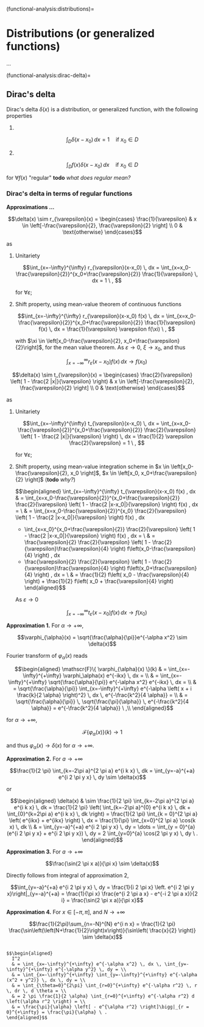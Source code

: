 (functional-analysis:distributions)=
# Distributions (or generalized functions)
...

(functional-analysis:dirac-delta)=
## Dirac's delta

Dirac's delta $\delta(x)$ is a distribution, or generalized function, with the following properties

1. 

   $$\int_{D} \delta(x-x_0) \, dx = 1  \quad \text{if $x_0 \in D$}$$

2. 

   $$\int_{D} f(x) \delta(x-x_0) \, dx \quad \text{if $x_0 \in D$}$$

for $\forall f(x)$ "regular" **todo** *what does regular mean?*

### Dirac's delta in terms of regular functions

**Approximations ...**

$$\delta(x) \sim r_{\varepsilon}(x) = \begin{cases} \frac{1}{\varepsilon} & x \in \left[-\frac{\varepsilon}{2}, \frac{\varepsilon}{2} \right] \\ 0 & \text{otherwise} \end{cases}$$

as

1. Unitariety

   $$\int_{x=-\infty}^{\infty} r_{\varepsilon}(x-x_0) \, dx = \int_{x=x_0-\frac{\varepsilon}{2}}^{x_0+\frac{\varepsilon}{2}} \frac{1}{\varepsilon} \, dx = 1 \ ,  $$

   for $\forall \varepsilon$;

2. Shift property, using mean-value theorem of continuous functions

   $$\int_{x=-\infty}^{\infty} r_{\varepsilon}(x-x_0) f(x) \, dx = \int_{x=x_0-\frac{\varepsilon}{2}}^{x_0+\frac{\varepsilon}{2}} \frac{1}{\varepsilon} f(x) \, dx = \frac{1}{\varepsilon} \varepsilon f(\xi) \ ,  $$

    with $\xi \in \left[x_0-\frac{\varepsilon}{2}, x_0+\frac{\varepsilon}{2}\right]$, for the mean value theorem. As $\varepsilon \rightarrow 0$, $\xi \rightarrow x_0$, and thus

   $$\int_{x=-\infty}^{\infty} r_{\varepsilon}(x-x_0) f(x) \, dx \rightarrow f(x_0) $$

$$\delta(x) \sim t_{\varepsilon}(x) = \begin{cases} \frac{2}{\varepsilon} \left( 1 - \frac{2 |x|}{\varepsilon} \right) & x \in \left[-\frac{\varepsilon}{2}, \frac{\varepsilon}{2} \right] \\ 0 & \text{otherwise} \end{cases}$$

as

1. Unitariety

   $$\int_{x=-\infty}^{\infty} t_{\varepsilon}(x-x_0) \, dx = \int_{x=x_0-\frac{\varepsilon}{2}}^{x_0+\frac{\varepsilon}{2}} \frac{2}{\varepsilon} \left( 1 - \frac{2 |x|}{\varepsilon} \right) \, dx = \frac{1}{2} \varepsilon \frac{2}{\varepsilon} = 1 \ ,  $$

   for $\forall \varepsilon$;

2. Shift property, using mean-value integration scheme in $x \in \left[x_0-\frac{\varepsilon}{2}, x_0 \right]$,  $x \in \left[x_0, x_0+\frac{\varepsilon}{2} \right]$ (**todo** *why?*)

   $$\begin{aligned}
   \int_{x=-\infty}^{\infty} t_{\varepsilon}(x-x_0) f(x) \, dx
   & = \int_{x=x_0-\frac{\varepsilon}{2}}^{x_0+\frac{\varepsilon}{2}} \frac{2}{\varepsilon} \left( 1 - \frac{2 |x-x_0|}{\varepsilon} \right)  f(x) \, dx = \\
   & = \int_{x=x_0-\frac{\varepsilon}{2}}^{x_0} \frac{2}{\varepsilon} \left( 1 - \frac{2 |x-x_0|}{\varepsilon} \right)  f(x) \, dx 
     + \int_{x=x_0}^{x_0+\frac{\varepsilon}{2}} \frac{2}{\varepsilon} \left( 1 - \frac{2 |x-x_0|}{\varepsilon} \right)  f(x) \, dx = \\
   & = \frac{\varepsilon}{2} \frac{2}{\varepsilon} \left( 1 - \frac{2}{\varepsilon}\frac{\varepsilon}{4} \right)  f\left(x_0-\frac{\varepsilon}{4} \right) \, dx 
     + \frac{\varepsilon}{2} \frac{2}{\varepsilon} \left( 1 - \frac{2}{\varepsilon}\frac{\varepsilon}{4} \right)  f\left(x_0+\frac{\varepsilon}{4} \right) \, dx = \\
   & = \frac{1}{2} f\left( x_0 - \frac{\varepsilon}{4} \right) + \frac{1}{2} f\left( x_0 + \frac{\varepsilon}{4} \right)
   \end{aligned}$$

   As $\varepsilon \rightarrow 0$

   $$\int_{x=-\infty}^{\infty} t_{\varepsilon}(x-x_0) f(x) \, dx \rightarrow f(x_0) $$

**Approximation 1.** For $\alpha \rightarrow +\infty$,

$$\varphi_{\alpha}(x) = \sqrt{\frac{\alpha}{\pi}}e^{-\alpha x^2} \sim \delta(x)$$

Fourier transform of $\varphi_{\alpha}(x)$ reads

$$\begin{aligned}
 \mathscr{F}\{ \varphi_{\alpha}(x) \}(k)
 & = \int_{x=-\infty}^{+\infty} \varphi_\alpha(x) e^{-ikx} \, dx = \\
 & = \int_{x=-\infty}^{+\infty} \sqrt{\frac{\alpha}{\pi}} e^{-\alpha x^2} e^{-ikx} \, dx = \\
 & = \sqrt{\frac{\alpha}{\pi}} \int_{x=-\infty}^{+\infty} e^{-\alpha \left( x + i \frac{k}{2 \alpha} \right)^2} \, dx \, e^{-\frac{k^2}{4 \alpha}} = \\
 & = \sqrt{\frac{\alpha}{\pi}} \, \sqrt{\frac{\pi}{\alpha}} \, e^{-\frac{k^2}{4 \alpha}} =  e^{-\frac{k^2}{4 \alpha}} \ ,\\
\end{aligned}$$

for $\alpha \rightarrow +\infty$,

$$\mathscr{F}\{ \varphi_{\alpha}(x) \}(k) \rightarrow 1$$

and thus $\varphi_\alpha(x) \rightarrow \delta(x)$ for $\alpha \rightarrow +\infty$.

**Approximation 2.** For $a \rightarrow +\infty$ 

$$\frac{1}{2 \pi} \int_{k=-2\pi a}^{2 \pi a} e^{i k x} \, dk = \int_{y=-a}^{+a} e^{i 2 \pi y x} \, dy \sim \delta(x)$$

or

$$\begin{aligned}
  \delta(x)
  & \sim \frac{1}{2 \pi} \int_{k=-2\pi a}^{2 \pi a} e^{i k x} \, dk = \frac{1}{2 \pi} \left( \int_{k=-2\pi a}^{0} e^{i k x} \, dk +  \int_{0}^{k=2\pi a} e^{i k x} \, dk \right) = \frac{1}{2 \pi} \int_{k = 0}^{2 \pi a} \left( e^{ikx} + e^{ikx} \right) \, dx = \frac{1}{\pi} \int_{x=0}^{2 \pi a} \cos(k x) \, dk \\
  & = \int_{y=-a}^{+a} e^{i 2 \pi y x} \, dy = \dots = \int_{y = 0}^{a} (e^{i 2 \pi y x} + e^{i 2 \pi y x}) \, dy = 2 \int_{y=0}^{a} \cos(2 \pi y x) \, dy \ .
\end{aligned}$$

**Approximation 3.** For $a \rightarrow +\infty$ 

$$\frac{\sin(2 \pi x a)}{\pi x} \sim \delta(x)$$

Directly follows from integral of approximation 2,

$$\int_{y=-a}^{+a} e^{i 2 \pi y x} \, dy = \frac{1}{i 2 \pi x} \left. e^{i 2 \pi y x}\right|_{y=-a}^{+a} = \frac{1}{\pi x} \frac{e^{i 2 \pi a x} - e^{-i 2 \pi a x}}{2 i} = \frac{\sin(2 \pi x a)}{\pi x}$$

**Approximation 4.** For $x \in [-\pi, \pi]$, and $N \rightarrow +\infty$

$$\frac{1}{2\pi}\sum_{n=-N}^{N} e^{i n x} = \frac{1}{2 \pi} \frac{\sin\left(\left(N+\frac{1}{2}\right)x\right)}{\sin\left( \frac{x}{2} \right)} \sim \delta(x)$$

<!--
Fourier transform reads

$$\begin{aligned}
\mathscr{F}\left\{ \int_{y=-\infty}^{+\infty} e^{i 2 \pi y x} \, dy \right\}(z)
& = \int_{x=-\infty}^{+\infty} \int_{y=-\infty}^{+\infty} e^{i 2 \pi y x} \, dy \, e^{-i 2 \pi z x} \, dx = \\
& = \int_{y=-\infty}^{+\infty} \int_{x=-\infty}^{+\infty} e^{i 2 \pi (y-z) x} \, dx \, dy = \\
& = \lim_{X \rightarrow +\infty} \int_{y=-\infty}^{+\infty} \frac{1}{i 2 \pi (y-z)} \left[ e^{i 2 \pi (y-z) X} - e^{-i 2 \pi (y-z) X} \right] \, dy = \\ 
& = \lim_{X \rightarrow +\infty} \int_{w=-\infty}^{+\infty} \frac{1}{i 2 \pi w} \left[ e^{i 2 \pi w X} - e^{-i 2 \pi w X} \right] \, dw = \\ 
& = \lim_{X \rightarrow +\infty} \int_{w=-\infty}^{+\infty} \frac{\sin(2\pi w X)}{\pi w} \, dw = \\ 
& = \lim_{X \rightarrow +\infty} \int_{w=-\infty}^{+\infty} \frac{\sin(2\pi w X)}{2 \pi w X} \, d ( 2 \pi w X ) \frac{1}{\pi} = \\
& = \lim_{X \rightarrow +\infty} \dots
\end{aligned}$$
-->


```{dropdown} Integral $I = \int_{-\infty}^{+\infty} e^{-\alpha x^2} \, dx$

$$\begin{aligned}
  I^2 
  & = \int_{x=-\infty}^{+\infty} e^{-\alpha x^2} \, dx \, \int_{y=-\infty}^{+\infty} e^{-\alpha y^2} \, dy = \\
  & = \int_{x=-\infty}^{+\infty} \int_{y=-\infty}^{+\infty} e^{-\alpha (x^2 + y^2)} \, dx \, dy = \\
  & = \int_{\theta=0}^{2\pi} \int_{r=0}^{+\infty} e^{-\alpha r^2} \, r \, dr \, d \theta = \\
  & = 2 \pi \frac{1}{2 \alpha} \int_{r=0}^{+\infty} e^{-\alpha r^2} d \left(\alpha r^2 \right) = \\
  & = \frac{\pi}{\alpha} \left[ - e^{\alpha r^2} \right]\bigg|_{r = 0}^{+\infty} = \frac{\pi}{\alpha} \ .
\end{aligned}$$
```


